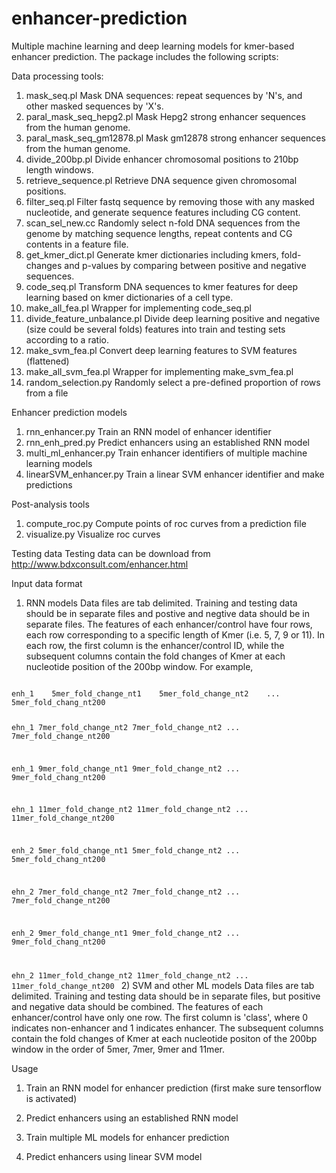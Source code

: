 # enhancer-prediction
Multiple machine learning and deep learning models for kmer-based enhancer prediction. The package includes the following scripts:

Data processing tools:
1) mask_seq.pl
Mask DNA sequences: repeat sequences by 'N's, and other masked sequences by 'X's.
2) paral_mask_seq_hepg2.pl
Mask Hepg2 strong enhancer sequences from the human genome.
3) paral_mask_seq_gm12878.pl
Mask gm12878 strong enhancer sequences from the human genome.
4) divide_200bp.pl
Divide enhancer chromosomal positions to 210bp length windows.
5) retrieve_sequence.pl
Retrieve DNA sequence given chromosomal positions.
6) filter_seq.pl
Filter fastq sequence by removing those with any masked nucleotide, and generate sequence features including CG content.
7) scan_sel_new.cc
Randomly select n-fold DNA sequences from the genome by matching sequence lengths, repeat contents and CG contents in a feature file.
8) get_kmer_dict.pl
Generate kmer dictionaries including kmers, fold-changes and p-values by comparing between positive and negative sequences.
9) code_seq.pl
Transform DNA sequences to kmer features for deep learning based on kmer dictionaries of a cell type.
10) make_all_fea.pl
Wrapper for implementing code_seq.pl
11) divide_feature_unbalance.pl
Divide deep learning positive and negative (size could be several folds) features into train and testing sets according to a ratio.
12) make_svm_fea.pl
Convert deep learning features to SVM features (flattened)
13) make_all_svm_fea.pl
Wrapper for implementing make_svm_fea.pl
14) random_selection.py
Randomly select a pre-defined proportion of rows from a file 

Enhancer prediction models
1) rnn_enhancer.py
Train an RNN model of enhancer identifier
2) rnn_enh_pred.py
Predict enhancers using an established RNN model
3) multi_ml_enhancer.py
Train enhancer identifiers of multiple machine learning models
4) linearSVM_enhancer.py
Train a linear SVM enhancer identifier and make predictions

Post-analysis tools
1) compute_roc.py
Compute points of roc curves from a prediction file
2) visualize.py
Visualize roc curves

Testing data
Testing data can be download from http://www.bdxconsult.com/enhancer.html

Input data format
1) RNN models
Data files are tab delimited. Training and testing data should be in separate files and postive and negtive data should be in separate files. The features of each enhancer/control have four rows, each row corresponding to a specific length of Kmer (i.e. 5, 7, 9 or 11). In each row, the first column is the enhancer/control ID, while the subsequent columns contain the fold changes of Kmer at each nucleotide position of the 200bp window. For example,
<code>
enh_1    5mer_fold_change_nt1    5mer_fold_change_nt2    ...    5mer_fold_chang_nt200

ehn_1    7mer_fold_change_nt2    7mer_fold_change_nt2    ...    7mer_fold_change_nt200

enh_1    9mer_fold_change_nt1    9mer_fold_change_nt2    ...    9mer_fold_chang_nt200

ehn_1    11mer_fold_change_nt2    11mer_fold_change_nt2    ...    11mer_fold_change_nt200

enh_2    5mer_fold_change_nt1    5mer_fold_change_nt2    ...    5mer_fold_chang_nt200

ehn_2    7mer_fold_change_nt2    7mer_fold_change_nt2    ...    7mer_fold_change_nt200

enh_2    9mer_fold_change_nt1    9mer_fold_change_nt2    ...    9mer_fold_chang_nt200

ehn_2    11mer_fold_change_nt2    11mer_fold_change_nt2    ...    11mer_fold_change_nt200
</code>
2) SVM and other ML models
Data files are tab delimited. Training and testing data should be in separate files, but positive and negative data should be combined. The features of each enhancer/control have only one row.  The first column is 'class', where 0 indicates non-enhancer and 1 indicates enhancer. The subsequent columns contain the fold changes of Kmer at each nucleotide positon of the 200bp window in the order of 5mer, 7mer, 9mer and 11mer.

Usage
1) Train an RNN model for enhancer prediction (first make sure tensorflow is activated)

2) Predict enhancers using an established RNN model

3) Train multiple ML models for enhancer prediction

4) Predict enhancers using linear SVM model
